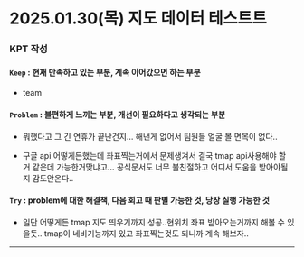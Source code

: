 # 2025.01.30(목) 지도 데이터 테스트트

### KPT 작성

#### `Keep` : 현재 만족하고 있는 부분, 계속 이어갔으면 하는 부분

- team

#### `Problem` : 불편하게 느끼는 부분, 개선이 필요하다고 생각되는 부분

- 뭐했다고 그 긴 연휴가 끝난건지... 해낸게 없어서 팀원들 얼굴 볼 면목이 없다..

- 구글 api 어떻게든했는데 좌표찍는거에서 문제생겨서 결국 tmap api사용해야 할 거 같은데 가능한거맞냐고... 공식문서도 너무 불친절하고 어디서 도움을 받아야될지 감도안온다..


#### `Try` : problem에 대한 해결책, 다음 회고 때 판별 가능한 것, 당장 실행 가능한 것

- 일단 어떻게든 tmap 지도 띄우기까지 성공..현위치 좌표 받아오는거까지 해볼 수 있을듯.. tmap이 네비기능까지 있고 좌표찍는것도 되니까 계속 해보자..

---